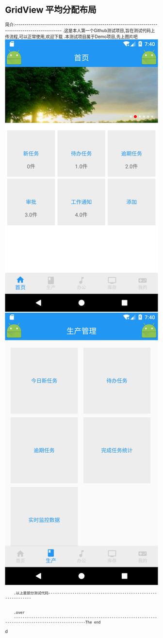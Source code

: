# GridView 平均分配布局
简介:------------------------------------------------------------------------------------------------------
.这是本人第一个Github测试项目,旨在测试代码上传流程,可以正常使用,欢迎下载
.本测试项目属于Demo项目,先上图片吧
![曾艳勤](https://github.com/FlashQin/Imgs/blob/master/device-2018-01-11-154026.png)
![曾艳勤](https://github.com/FlashQin/Imgs/blob/master/device-2018-01-11-154059.png)




		
		
		
		.以上是部分测试代码--------------------------------------------------------------
		
		
		.over
		-------------------------------------------------------------------------------------------------------The end

d




